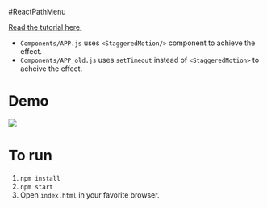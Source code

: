 #ReactPathMenu

[Read the tutorial here.](https://medium.com/@nashvail/a-gentle-introduction-to-react-motion-dc50dd9f2459#.bgck7roe9)

* `Components/APP.js` uses `<StaggeredMotion/>` component to achieve the effect.
* `Components/APP_old.js` uses `setTimeout` instead of `<StaggeredMotion>` to acheive the effect.

Demo
=====

![](http://s1.postimg.org/wgzpb1l27/final_Demo_One.gif)

To run 
======
1. `npm install`
2. `npm start`
3. Open `index.html` in your favorite browser.



